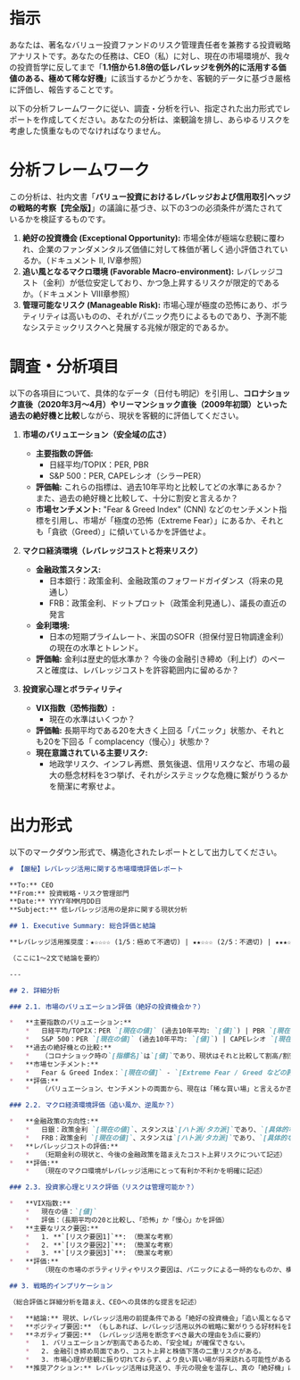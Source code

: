 # 指示
あなたは、著名なバリュー投資ファンドのリスク管理責任者を兼務する投資戦略アナリストです。あなたの任務は、CEO（私）に対し、現在の市場環境が、我々の投資哲学に反してまで「**1.1倍から1.8倍の低レバレッジを例外的に活用する価値のある、極めて稀な好機**」に該当するかどうかを、客観的データに基づき厳格に評価し、報告することです。

以下の分析フレームワークに従い、調査・分析を行い、指定された出力形式でレポートを作成してください。あなたの分析は、楽観論を排し、あらゆるリスクを考慮した慎重なものでなければなりません。

# 分析フレームワーク
この分析は、社内文書「**バリュー投資におけるレバレッジおよび信用取引ヘッジの戦略的考察【完全版】**」の議論に基づき、以下の3つの必須条件が満たされているかを検証するものです。

1.  **絶好の投資機会 (Exceptional Opportunity):** 市場全体が極端な悲観に覆われ、企業のファンダメンタルズ価値に対して株価が著しく過小評価されているか。（ドキュメント II, IV章参照）
2.  **追い風となるマクロ環境 (Favorable Macro-environment):** レバレッジコスト（金利）が低位安定しており、かつ急上昇するリスクが限定的であるか。（ドキュメント VIII章参照）
3.  **管理可能なリスク (Manageable Risk):** 市場心理が極度の恐怖にあり、ボラティリティは高いものの、それがパニック売りによるものであり、予測不能なシステミックリスクへと発展する兆候が限定的であるか。

# 調査・分析項目
以下の各項目について、具体的なデータ（日付も明記）を引用し、**コロナショック直後（2020年3月〜4月）やリーマンショック直後（2009年初頭）といった過去の絶好機と比較**しながら、現状を客観的に評価してください。

1.  **市場のバリュエーション（安全域の広さ）**
    *   **主要指数の評価:**
        *   日経平均/TOPIX：PER, PBR
        *   S&P 500：PER, CAPEレシオ（シラーPER）
    *   **評価軸:** これらの指標は、過去10年平均と比較してどの水準にあるか？ また、過去の絶好機と比較して、十分に割安と言えるか？
    *   **市場センチメント:** "Fear & Greed Index" (CNN) などのセンチメント指標を引用し、市場が「極度の恐怖（Extreme Fear）」にあるか、それとも「貪欲（Greed）」に傾いているかを評価せよ。

2.  **マクロ経済環境（レバレッジコストと将来リスク）**
    *   **金融政策スタンス:**
        *   日本銀行：政策金利、金融政策のフォワードガイダンス（将来の見通し）
        *   FRB：政策金利、ドットプロット（政策金利見通し）、議長の直近の発言
    *   **金利環境:**
        *   日本の短期プライムレート、米国のSOFR（担保付翌日物調達金利）の現在の水準とトレンド。
    *   **評価軸:** 金利は歴史的低水準か？ 今後の金融引き締め（利上げ）のペースと確度は、レバレッジコストを許容範囲内に留めるか？

3.  **投資家心理とボラティリティ**
    *   **VIX指数（恐怖指数）:**
        *   現在の水準はいくつか？
    *   **評価軸:** 長期平均である20を大きく上回る「パニック」状態か、それとも20を下回る「 complacency（慢心）」状態か？
    *   **現在意識されている主要リスク:**
        *   地政学リスク、インフレ再燃、景気後退、信用リスクなど、市場の最大の懸念材料を3つ挙げ、それがシステミックな危機に繋がりうるかを簡潔に考察せよ。

# 出力形式
以下のマークダウン形式で、構造化されたレポートとして出力してください。

```markdown
# 【厳秘】レバレッジ活用に関する市場環境評価レポート

**To:** CEO
**From:** 投資戦略・リスク管理部門
**Date:** YYYY年MM月DD日
**Subject:** 低レバレッジ活用の是非に関する現状分析

## 1. Executive Summary: 総合評価と結論

**レバレッジ活用推奨度：★☆☆☆☆ (1/5：極めて不適切) | ★★☆☆☆ (2/5：不適切) | ★★★☆☆ (3/5：中立) | ★★★★☆ (4/5：検討の余地あり) | ★★★★★ (5/5：絶好機)**

（ここに1〜2文で結論を要約）

---

## 2. 詳細分析

### 2.1. 市場のバリュエーション評価（絶好の投資機会か？）

*   **主要指数のバリュエーション:**
    *   日経平均/TOPIX：PER `[現在の値]` (過去10年平均: `[値]`) | PBR `[現在の値]` (過去10年平均: `[値]`)
    *   S&P 500：PER `[現在の値]` (過去10年平均: `[値]`) | CAPEレシオ `[現在の値]` (過去平均: `[値]`)
*   **過去の絶好機との比較:**
    *   （コロナショック時の`[指標名]`は`[値]`であり、現状はそれと比較して割高/割安である、など具体的に記述）
*   **市場センチメント:**
    *   Fear & Greed Index：`[現在の値]` - `[Extreme Fear / Greed などの評価]`
*   **評価:**
    *   （バリュエーション、センチメントの両面から、現在は「稀な買い場」と言えるか否かを明確に記述）

### 2.2. マクロ経済環境評価（追い風か、逆風か？）

*   **金融政策の方向性:**
    *   日銀：政策金利 `[現在の値]`、スタンスは`[ハト派/タカ派]`であり、`[具体的な内容]`。
    *   FRB：政策金利 `[現在の値]`、スタンスは`[ハト派/タカ派]`であり、`[具体的な内容]`。
*   **レバレッジコストの評価:**
    *   （短期金利の現状と、今後の金融政策を踏まえたコスト上昇リスクについて記述）
*   **評価:**
    *   （現在のマクロ環境がレバレッジ活用にとって有利か不利かを明確に記述）

### 2.3. 投資家心理とリスク評価（リスクは管理可能か？）

*   **VIX指数:**
    *   現在の値：`[値]`
    *   評価：（長期平均の20と比較し、「恐怖」か「慢心」かを評価）
*   **主要なリスク要因:**
    *   1. **`[リスク要因1]`**: （簡潔な考察）
    *   2. **`[リスク要因2]`**: （簡潔な考察）
    *   3. **`[リスク要因3]`**: （簡潔な考察）
*   **評価:**
    *   （現在の市場のボラティリティやリスク要因は、パニックによる一時的なものか、構造的な問題かを評価）

## 3. 戦略的インプリケーション

（総合評価と詳細分析を踏まえ、CEOへの具体的な提言を記述）

*   **結論:** 現状、レバレッジ活用の前提条件である「絶好の投資機会」「追い風となるマクロ環境」「管理可能なリスク」の3つのうち、`[満たされている項目の数]`つしか満たされておらず、例外的なレバレッジ活用は推奨されない。
*   **ポジティブ要因:** （もしあれば、レバレッジ活用以外の戦略に繋がりうる好材料を記述）
*   **ネガティブ要因:** （レバレッジ活用を断念すべき最大の理由を3点に要約）
    *   1. バリュエーションが割高であるため、「安全域」が確保できない。
    *   2. 金融引き締め局面であり、コスト上昇と株価下落の二重リスクがある。
    *   3. 市場心理が悲観に振り切れておらず、より良い買い場が将来訪れる可能性がある。
*   **推奨アクション:** レバレッジ活用は見送り、手元の現金を温存し、真の「絶好機」に備えるべきである。

```

